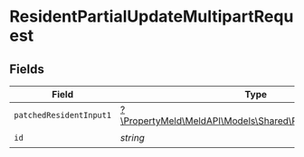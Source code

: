 # ResidentPartialUpdateMultipartRequest


## Fields

| Field                                                                                                      | Type                                                                                                       | Required                                                                                                   | Description                                                                                                |
| ---------------------------------------------------------------------------------------------------------- | ---------------------------------------------------------------------------------------------------------- | ---------------------------------------------------------------------------------------------------------- | ---------------------------------------------------------------------------------------------------------- |
| `patchedResidentInput1`                                                                                    | [?\PropertyMeld\MeldAPI\Models\Shared\PatchedResidentInput1](../../models/shared/PatchedResidentInput1.md) | :heavy_minus_sign:                                                                                         | N/A                                                                                                        |
| `id`                                                                                                       | *string*                                                                                                   | :heavy_check_mark:                                                                                         | N/A                                                                                                        |